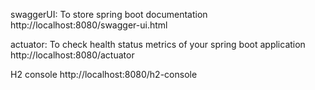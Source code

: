swaggerUI: To store spring boot documentation 
http://localhost:8080/swagger-ui.html

actuator: To check health status metrics of your spring boot application 
http://localhost:8080/actuator

H2 console
http://localhost:8080/h2-console